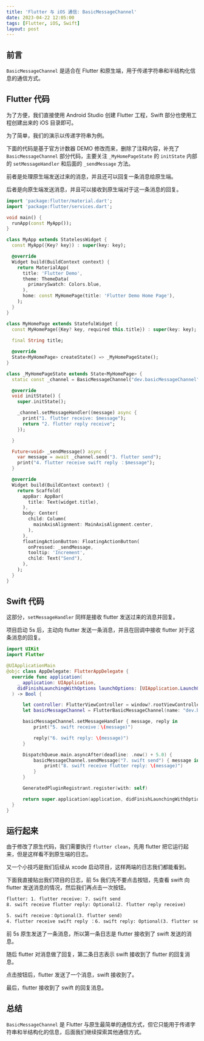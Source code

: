 ```yaml
---
title: 'Flutter 与 iOS 通信: BasicMessageChannel'
date: 2023-04-22 12:05:00
tags: [Flutter, iOS, Swift]
layout: post
---
```


## 前言

`BasicMessageChannel` 是适合在 Flutter 和原生端，用于传递字符串和半结构化信息的通信方式。


## Flutter 代码

为了方便，我们直接使用 Android Studio 创建 Flutter 工程，Swift 部分也使用工程创建出来的 iOS 目录即可。

为了简单，我们的演示以传递字符串为例。

下面的代码是基于官方计数器 DEMO 修改而来，删除了注释内容，补充了 `BasicMessageChannel` 部分代码，主要关注 `_MyHomePageState` 的 `initState` 内部的 `setMessageHandler` 和后面的 `_sendMessage` 方法。

前者是处理原生端发送过来的消息，并且还可以回复一条消息给原生端。

后者是向原生端发送消息，并且可以接收到原生端对于这一条消息的回复。

```dart
import 'package:flutter/material.dart';
import 'package:flutter/services.dart';

void main() {
  runApp(const MyApp());
}

class MyApp extends StatelessWidget {
  const MyApp({Key? key}) : super(key: key);

  @override
  Widget build(BuildContext context) {
    return MaterialApp(
      title: 'Flutter Demo',
      theme: ThemeData(
        primarySwatch: Colors.blue,
      ),
      home: const MyHomePage(title: 'Flutter Demo Home Page'),
    );
  }
}

class MyHomePage extends StatefulWidget {
  const MyHomePage({Key? key, required this.title}) : super(key: key);
  
  final String title;

  @override
  State<MyHomePage> createState() => _MyHomePageState();
}

class _MyHomePageState extends State<MyHomePage> {
  static const _channel = BasicMessageChannel("dev.basicMessageChannel", StringCodec());

  @override
  void initState() {
    super.initState();

    _channel.setMessageHandler((message) async {
      print("1. flutter receive: $message");
      return "2. flutter reply receive";
    });

  }

  Future<void> _sendMessage() async {
    var message = await _channel.send("3. flutter send");
    print("4. flutter receive swift reply ：$message");
  }

  @override
  Widget build(BuildContext context) {
    return Scaffold(
      appBar: AppBar(
        title: Text(widget.title),
      ),
      body: Center(
        child: Column(
          mainAxisAlignment: MainAxisAlignment.center,
        ),
      ),
      floatingActionButton: FloatingActionButton(
        onPressed: _sendMessage,
        tooltip: 'Increment',
        child: Text("Send"),
      ),
    );
  }
}
```


## Swift 代码

这部分，`setMessageHandler` 同样是接收 flutter 发送过来的消息并回复。

项目启动 5s 后，主动向 flutter 发送一条消息，并且在回调中接收 flutter 对于这条消息的回复。

```swift
import UIKit
import Flutter

@UIApplicationMain
@objc class AppDelegate: FlutterAppDelegate {
  override func application(
    _ application: UIApplication,
    didFinishLaunchingWithOptions launchOptions: [UIApplication.LaunchOptionsKey: Any]?
  ) -> Bool {

      let controller: FlutterViewController = window?.rootViewController as! FlutterViewController
      let basicMessageChannel = FlutterBasicMessageChannel(name: "dev.basicMessageChannel", binaryMessenger: controller.binaryMessenger, codec: FlutterStringCodec.sharedInstance())

      basicMessageChannel.setMessageHandler { message, reply in
          print("5. swift receive：\(message)")

          reply("6. swift reply: \(message)")
      }

      DispatchQueue.main.asyncAfter(deadline: .now() + 5.0) {
          basicMessageChannel.sendMessage("7. swift send") { message in
              print("8. swift receive flutter reply: \(message)")
          }
      }

      GeneratedPluginRegistrant.register(with: self)

      return super.application(application, didFinishLaunchingWithOptions: launchOptions)
  }
}
```


## 运行起来

由于修改了原生代码，我们需要执行 `flutter clean`，先用 flutter 把它运行起来，但是这样看不到原生端的日志。

又一个小技巧是我们后续从 xcode 启动项目，这样两端的日志我们都能看到。

下面我直接贴出我们项目的日志，前 5s 我们先不要点击按钮，先查看 swift 向 flutter 发送消息的情况，然后我们再点击一次按钮。

```txt
flutter: 1. flutter receive: 7. swift send
8. swift receive flutter reply: Optional(2. flutter reply receive)

5. swift receive：Optional(3. flutter send)
4. flutter receive swift reply ：6. swift reply: Optional(3. flutter send)
```

前 5s 原生发送了一条消息，所以第一条日志是 flutter 接收到了 swift 发送的消息。

随后 flutter 对消息做了回复，第二条日志表示 swift 接收到了 flutter 的回复消息。

点击按钮后，flutter 发送了一个消息，swift 接收到了。

最后，flutter 接收到了 swift 的回复消息。


## 总结

`BasicMessageChannel` 是 Flutter 与原生最简单的通信方式，但它只能用于传递字符串和半结构化的信息，后面我们继续探索其他通信方式。


